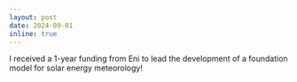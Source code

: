 ```yaml
---
layout: post
date: 2024-09-01
inline: true
---
```


I received a 1-year funding from Eni to lead the development of a foundation model for solar energy meteorology!
